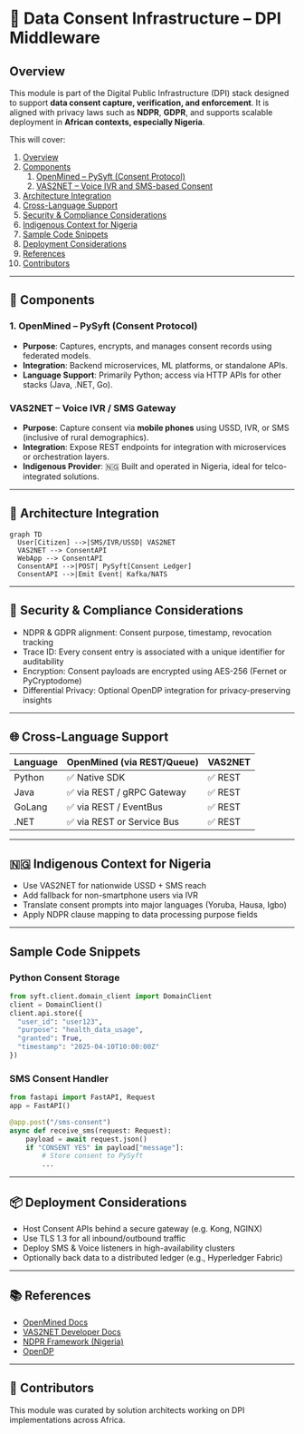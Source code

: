 # 📜 Data Consent Infrastructure – DPI Middleware

## Overview

This module is part of the Digital Public Infrastructure (DPI) stack designed to support **data consent capture, verification, and enforcement**. It is aligned with privacy laws such as **NDPR**, **GDPR**, and supports scalable deployment in **African contexts, especially Nigeria**.

This will cover:

1. [Overview](#overview)
2. [Components](#-components)
   1. [OpenMined – PySyft (Consent Protocol)](#1-openmined--pysyft-consent-protocol)
   2. [VAS2NET – Voice IVR and SMS-based Consent](#vas2net-voice-ivr-and-sms-based-consent)
3. [Architecture Integration](#-architecture-integration)
4. [Cross-Language Support](#-cross-language-support)
5. [Security & Compliance Considerations](#-security--compliance-considerations)
6. [Indigenous Context for Nigeria](#-indigenous-context-for-nigeria)
7. [Sample Code Snippets](#sample-code-snippets)
8. [Deployment Considerations](#deployment-considerations)
9. [References](#-references)
10. [Contributors](#-contributors)

---

## 🔧 Components

### 1. OpenMined – PySyft (Consent Protocol)

- **Purpose**: Captures, encrypts, and manages consent records using federated models.
- **Integration**: Backend microservices, ML platforms, or standalone APIs.
- **Language Support**: Primarily Python; access via HTTP APIs for other stacks (Java, .NET, Go).

### VAS2NET – Voice IVR / SMS Gateway

- **Purpose**: Capture consent via **mobile phones** using USSD, IVR, or SMS (inclusive of rural demographics).
- **Integration**: Expose REST endpoints for integration with microservices or orchestration layers.
- **Indigenous Provider**: 🇳🇬 Built and operated in Nigeria, ideal for telco-integrated solutions.

---

## 🧩 Architecture Integration

```mermaid
graph TD
  User[Citizen] -->|SMS/IVR/USSD| VAS2NET
  VAS2NET --> ConsentAPI
  WebApp --> ConsentAPI
  ConsentAPI -->|POST| PySyft[Consent Ledger]
  ConsentAPI -->|Emit Event| Kafka/NATS
```

---

## 🔐 Security & Compliance Considerations

- NDPR & GDPR alignment: Consent purpose, timestamp, revocation tracking
- Trace ID: Every consent entry is associated with a unique identifier for auditability
- Encryption: Consent payloads are encrypted using AES-256 (Fernet or PyCryptodome)
- Differential Privacy: Optional OpenDP integration for privacy-preserving insights

---

## 🌐 Cross-Language Support

| Language | OpenMined (via REST/Queue) | VAS2NET |
| -------- | -------------------------- | ------- |
| Python   | ✅ Native SDK              | ✅ REST |
| Java     | ✅ via REST / gRPC Gateway | ✅ REST |
| GoLang   | ✅ via REST / EventBus     | ✅ REST |
| .NET     | ✅ via REST or Service Bus | ✅ REST |

---

## 🇳🇬 Indigenous Context for Nigeria

- Use VAS2NET for nationwide USSD + SMS reach
- Add fallback for non-smartphone users via IVR
- Translate consent prompts into major languages (Yoruba, Hausa, Igbo)
- Apply NDPR clause mapping to data processing purpose fields

---

## Sample Code Snippets

### Python Consent Storage

```python
from syft.client.domain_client import DomainClient
client = DomainClient()
client.api.store({
  "user_id": "user123",
  "purpose": "health_data_usage",
  "granted": True,
  "timestamp": "2025-04-10T10:00:00Z"
})
```

### SMS Consent Handler

```python
from fastapi import FastAPI, Request
app = FastAPI()

@app.post("/sms-consent")
async def receive_sms(request: Request):
    payload = await request.json()
    if "CONSENT YES" in payload["message"]:
        # Store consent to PySyft
        ...
```

---

## 📦 Deployment Considerations

- Host Consent APIs behind a secure gateway (e.g. Kong, NGINX)
- Use TLS 1.3 for all inbound/outbound traffic
- Deploy SMS & Voice listeners in high-availability clusters
- Optionally back data to a distributed ledger (e.g., Hyperledger Fabric)

---

## 📚 References

- [OpenMined Docs](https://docs.openmined.org/)
- [VAS2NET Developer Docs](https://vas2net.com)
- [NDPR Framework (Nigeria)](https://nitda.gov.ng)
- [OpenDP](https://opendp.org)

---

## 🤝 Contributors

This module was curated by solution architects working on DPI implementations across Africa.
